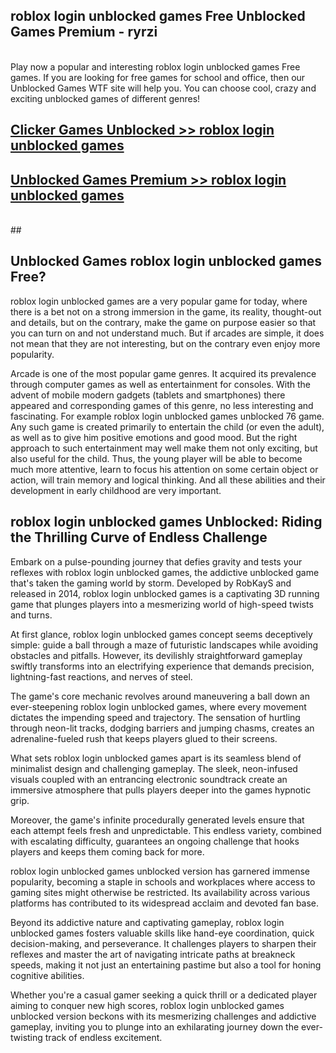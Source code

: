 ## roblox login unblocked games Free Unblocked Games Premium - ryrzi <br>
<br>
Play now a popular and interesting roblox login unblocked games Free games. If you are looking for free games for school and office, then our Unblocked Games WTF site will help you. You can choose cool, crazy and exciting unblocked games of different genres!


##  [Clicker Games Unblocked >> roblox login unblocked games](http://freeplayer.one?title=roblox_login_unblocked_games&ref=05)

##  [Unblocked Games Premium >> roblox login unblocked games](http://freeplayer.one?title=roblox_login_unblocked_games&ref=05)
  <br>
  ##



## Unblocked Games roblox login unblocked games Free?

roblox login unblocked games are a very popular game for today, where there is a bet not on a strong immersion in the game, its reality, thought-out and details, but on the contrary, make the game on purpose easier so that you can turn on and not understand much. But if arcades are simple, it does not mean that they are not interesting, but on the contrary even enjoy more popularity.

Arcade is one of the most popular game genres. It acquired its prevalence through computer games as well as entertainment for consoles. With the advent of mobile modern gadgets (tablets and smartphones) there appeared and corresponding games of this genre, no less interesting and fascinating. For example roblox login unblocked games unblocked 76 game. Any such game is created primarily to entertain the child (or even the adult), as well as to give him positive emotions and good mood. But the right approach to such entertainment may well make them not only exciting, but also useful for the child. Thus, the young player will be able to become much more attentive, learn to focus his attention on some certain object or action, will train memory and logical thinking. And all these abilities and their development in early childhood are very important.

##  roblox login unblocked games Unblocked: Riding the Thrilling Curve of Endless Challenge

Embark on a pulse-pounding journey that defies gravity and tests your reflexes with roblox login unblocked games, the addictive unblocked game that's taken the gaming world by storm. Developed by RobKayS and released in 2014, roblox login unblocked games is a captivating 3D running game that plunges players into a mesmerizing world of high-speed twists and turns.

At first glance, roblox login unblocked games concept seems deceptively simple: guide a ball through a maze of futuristic landscapes while avoiding obstacles and pitfalls. However, its devilishly straightforward gameplay swiftly transforms into an electrifying experience that demands precision, lightning-fast reactions, and nerves of steel.

The game's core mechanic revolves around maneuvering a ball down an ever-steepening roblox login unblocked games, where every movement dictates the impending speed and trajectory. The sensation of hurtling through neon-lit tracks, dodging barriers and jumping chasms, creates an adrenaline-fueled rush that keeps players glued to their screens.

What sets roblox login unblocked games apart is its seamless blend of minimalist design and challenging gameplay. The sleek, neon-infused visuals coupled with an entrancing electronic soundtrack create an immersive atmosphere that pulls players deeper into the games hypnotic grip.

Moreover, the game's infinite procedurally generated levels ensure that each attempt feels fresh and unpredictable. This endless variety, combined with escalating difficulty, guarantees an ongoing challenge that hooks players and keeps them coming back for more.

roblox login unblocked games unblocked version has garnered immense popularity, becoming a staple in schools and workplaces where access to gaming sites might otherwise be restricted. Its availability across various platforms has contributed to its widespread acclaim and devoted fan base.

Beyond its addictive nature and captivating gameplay, roblox login unblocked games fosters valuable skills like hand-eye coordination, quick decision-making, and perseverance. It challenges players to sharpen their reflexes and master the art of navigating intricate paths at breakneck speeds, making it not just an entertaining pastime but also a tool for honing cognitive abilities.

Whether you're a casual gamer seeking a quick thrill or a dedicated player aiming to conquer new high scores, roblox login unblocked games unblocked version beckons with its mesmerizing challenges and addictive gameplay, inviting you to plunge into an exhilarating journey down the ever-twisting track of endless excitement.